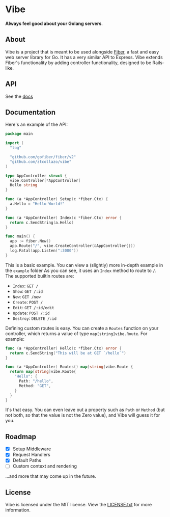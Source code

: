 # Vibe

**Always feel good about your Golang servers**.

## About

Vibe is a project that is meant to be used alongside [Fiber](https://gofiber.io), a fast and easy web server library for Go. It has a very similar API to Express. Vibe extends Fiber's functionality by adding controller functionality, designed to be Rails-like.

## API

See the [docs](https://go.dev/pkg/github.com/ztcollazo/vibe)

## Documentation

Here's an example of the API:

```go
package main

import (
  "log"

  "github.com/gofiber/fiber/v2"
  "github.com/ztcollazo/vibe"
)

type AppController struct {
  vibe.Controller[*AppController]
  Hello string
}

func (a *AppController) Setup(c *fiber.Ctx) {
  a.Hello = "Hello World!"
}

func (a *AppController) Index(c *fiber.Ctx) error {
  return c.SendString(a.Hello)
}

func main() {
  app := fiber.New()
  app.Route("/", vibe.CreateController(&AppController{}))
  log.Fatal(app.Listen(":3000"))
}
```

This is a basic example. You can view a (slightly) more in-depth example in the `example` folder As you can see, it uses an  `Index` method to route to `/`. The supported builtin routes are:

- `Index`: `GET /`
- `Show`: `GET /:id`
- `New`: `GET /new`
- `Create`: `POST /`
- `Edit`: `GET /:id/edit`
- `Update`: `POST /:id`
- `Destroy`: `DELETE /:id`

Defining custom routes is easy. You can create a `Routes` function on your controller, which returns a value of type `map[string]vibe.Route`. For example:

```go
func (a *AppController) Hello(c *fiber.Ctx) error {
  return c.SendString("This will be at GET `/hello`")
}

func (a *AppController) Routes() map[string]vibe.Route {
  return map[string]vibe.Route{
    "Hello": {
      Path: "/hello",
      Method: "GET",
    }
  }
}
```

It's that easy. You can even leave out a property such as `Path` or `Method` (but not both, so that the value is not the Zero value), and Vibe will guess it for you.

## Roadmap

- [X] Setup Middleware
- [X] Request Handlers
- [X] Default Paths
- [ ] Custom context and rendering

...and more that may come up in the future.

## License

Vibe is licensed under the MIT license. View the [LICENSE.txt](./LICENSE.txt) for more information.
